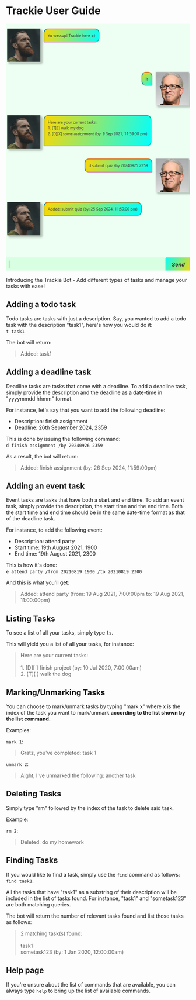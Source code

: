 #  Trackie User Guide


![](./Ui.png)


Introducing the Trackie Bot - Add different types of tasks and manage your tasks with ease!

## Adding a todo task
Todo tasks are tasks with just a description.
Say, you wanted to add a todo task with the description "task1", 
here's how you would do it:\
`t task1`

The bot will return:
> Added: task1

## Adding a deadline task
Deadline tasks are tasks that come with a deadline.
To add a deadline task, simply provide the description
and the deadline as a date-time in "yyyymmdd hhmm" format.

For instance, let's say that you want to add the following deadline:
- Description: finish assignment
- Deadline: 26th September 2024, 2359

This is done by issuing the following command:\
`d finish assignment /by 20240926 2359`

As a result, the bot will return:
> Added: finish assignment (by: 26 Sep 2024, 11:59:00pm)

## Adding an event task
Event tasks are tasks that have both a start and end time.
To add an event task, simply provide the description, the start time and the end time.
Both the start time and end time should be in the same date-time format as that of the
deadline task.

For instance, to add the following event:
- Description: attend party
- Start time: 19th August 2021, 1900
- End time: 19th August 2021, 2300

This is how it's done:\
`e attend party /from 20210819 1900 /to 20210819 2300`

And this is what you'll get:
> Added: attend party (from: 19 Aug 2021, 7:00:00pm to: 19 Aug 2021, 11:00:00pm)

## Listing Tasks
To see a list of all your tasks, simply type `ls`.

This will yield you a list of all your tasks, for instance:
> Here are your current tasks: <br> <br> 1. [D][ ] finish project (by: 10 Jul 2020, 7:00:00am) <br> 2. [T][ ] walk the dog

## Marking/Unmarking Tasks
You can choose to mark/unmark tasks by typing "mark x" where x is the 
index of the task you want to mark/unmark **according to the list shown
by the list command.**

Examples:

`mark 1`: 
> Gratz, you've completed: task 1

`unmark 2`:
> Aight, I've unmarked the following: another task


## Deleting Tasks
Simply type "rm" followed by the index of the task to delete said task.

Example:

`rm 2`:
> Deleted: do my homework

## Finding Tasks
If you would like to find a task, simply use the `find` command as follows: `find task1`.

All the tasks that have "task1" as a substring of their description will be included in the list of tasks found.
For instance, "task1" and "sometask123" are both matching queries.

The bot will return the number of relevant tasks found and list those tasks as follows:
>2 matching task(s) found: <br> <br> task1 <br> sometask123 (by: 1 Jan 2020, 12:00:00am)

## Help page
If you're unsure about the list of commands that are available, you can always
type `help` to bring up the list of available commands.
